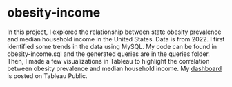 # obesity-income
In this project, I explored the relationship between state obesity prevalence and median household income in the United States. Data is from 2022.
I first identified some trends in the data using MySQL. My code can be found in obesity-income.sql and the generated queries are in the queries folder.
Then, I made a few visualizations in Tableau to highlight the correlation between obesity prevalence and median household income. My [dashboard](https://public.tableau.com/shared/66XYBF2QB?:display_count=n&:origin=viz_share_link) is posted on Tableau Public.
